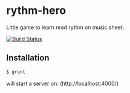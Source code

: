 rythm-hero
==========

Little game to learn read rythm on music sheet.

[![Build Status](https://travis-ci.org/x4d3/rythm-hero.svg?branch=master)](https://travis-ci.org/x4d3/rythm-hero)

Installation
------------
```sh
$ grunt
```
will start a server on: (http://localhost:4000/)


